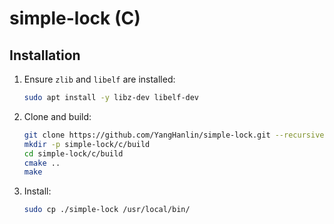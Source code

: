 # simple-lock (C)

## Installation

1. Ensure `zlib` and `libelf` are installed:
   ```bash
   sudo apt install -y libz-dev libelf-dev
   ```
2. Clone and build:
   ```bash
   git clone https://github.com/YangHanlin/simple-lock.git --recursive
   mkdir -p simple-lock/c/build
   cd simple-lock/c/build
   cmake ..
   make
   ```
3. Install:
   ```bash
   sudo cp ./simple-lock /usr/local/bin/
   ```
